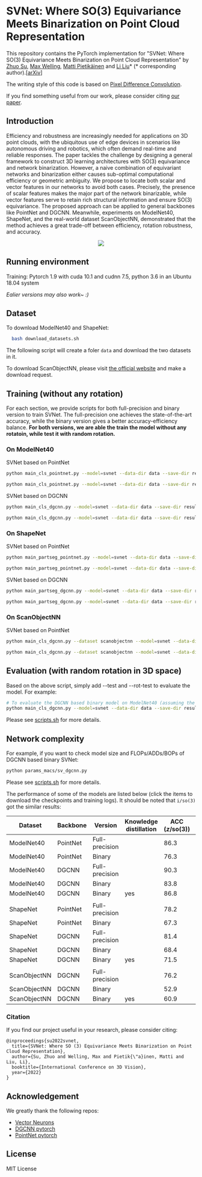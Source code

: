 # SVNet: Where SO(3) Equivariance Meets Binarization on Point Cloud Representation

This repository contains the PyTorch implementation for 
"SVNet: Where SO(3) Equivariance Meets Binarization on Point Cloud Representation" 
by 
[Zhuo Su](https://zhuogege1943.com/homepage/), 
[Max Welling](https://scholar.google.com/citations?user=8200InoAAAAJ&hl=en), 
[Matti Pietikäinen](https://en.wikipedia.org/wiki/Matti_Pietik%C3%A4inen_(academic)) and 
[Li Liu](http://lilyliliu.com/)\* 
(\* corresponding author).\[[arXiv](https://arxiv.org/abs/2209.05924)\]

The writing style of this code is based on [Pixel Difference Convolution](https://github.com/zhuoinoulu/pidinet).

If you find something useful from our work, please consider citing [our paper](svnet.bib). 

## Introduction

Efficiency and robustness are increasingly needed for applications on 3D point clouds, with the ubiquitous use of edge devices in scenarios like autonomous driving and robotics, which often demand real-time and reliable responses. The paper tackles the challenge by designing a general framework to construct 3D learning architectures with SO(3) equivariance and network binarization. However, a naive combination of equivariant networks and binarization either causes sub-optimal computational efficiency or geometric ambiguity. We propose to locate both scalar and vector features in our networks to avoid both cases. Precisely, the presence of scalar features makes the major part of the network binarizable, while vector features serve to retain rich structural information and ensure SO(3) equivariance. The proposed approach can be applied to general backbones like PointNet and DGCNN. Meanwhile, experiments on ModelNet40, ShapeNet, and the real-world dataset ScanObjectNN, demonstrated that the method achieves a great trade-off between efficiency, rotation robustness, and accuracy.

<div align=center>
<img src="https://user-images.githubusercontent.com/87975270/208468511-a7ca236d-d756-48f9-ba7d-b8fa694d0a89.png"><br>
</div>


## Running environment

Training: Pytorch 1.9 with cuda 10.1 and cudnn 7.5, python 3.6 in an Ubuntu 18.04 system <br>

*Ealier versions may also work~ :)*

## Dataset

To download ModelNet40 and ShapeNet:

```bash
  bash download_datasets.sh
```
The following script will create a foler `data` and download the two datasets in it.

To download ScanObjectNN, please visit [the official website](https://hkust-vgd.github.io/scanobjectnn/) and make a download request.


## Training (without any rotation)

For each section, we provide scripts for both full-precision and binary version to train SVNet. The full-precision one achieves the state-of-the-art accuracy, while the binary version gives a better accuracy-efficiency balance. **For both versions, we are able the train the model without any rotatoin, while test it with random rotation.**

### On ModelNet40

SVNet based on PointNet
```bash
python main_cls_pointnet.py --model=svnet --data-dir data --save-dir result/train --rot aligned --rot-test so3

python main_cls_pointnet.py --model=svnet --data-dir data --save-dir result/train --rot aligned --rot-test so3 --binary --wd 0
```

SVNet based on DGCNN
```bash
python main_cls_dgcnn.py --model=svnet --data-dir data --save-dir result/train --rot aligned --rot-test so3

python main_cls_dgcnn.py --model=svnet --data-dir data --save-dir result/train --rot aligned --rot-test so3 --binary --wd 0
```

### On ShapeNet

SVNet based on PointNet
```bash
python main_partseg_pointnet.py --model=svnet --data-dir data --save-dir result/train --rot aligned --rot-test so3

python main_partseg_pointnet.py --model=svnet --data-dir data --save-dir result/train --rot aligned --rot-test so3 --binary --wd 0
```

SVNet based on DGCNN
```bash
python main_partseg_dgcnn.py --model=svnet --data-dir data --save-dir result/train --rot aligned --rot-test so3

python main_partseg_dgcnn.py --model=svnet --data-dir data --save-dir result/train --rot aligned --rot-test so3 --binary --wd 0
```

### On ScanObjectNN

SVNet based on PointNet
```bash
python main_cls_dgcnn.py --dataset scanobjectnn --model=svnet --data-dir /data/scanobjectnn --save-dir result/train --rot aligned --rot-test so3

python main_cls_dgcnn.py --dataset scanobjectnn --model=svnet --data-dir /data/scanobjectnn --save-dir result/train --rot aligned --rot-test so3 --binary --wd 0
```

## Evaluation (with random rotation in 3D space)

Based on the above script, simply add --test and --rot-test to evaluate the model. For example:
```bash
# To evaluate the DGCNN based binary model on ModelNet40 (assuming the model is saved on checkpoints/sv_dgcnn_binary_modelnet40.pth)
python main_cls_dgcnn.py --model=svnet --data-dir data --save-dir result/test --rot-test so3 --test checkpoints/sv_dgcnn_binary_modelnet40.pth --binary
```

Please see [scripts.sh](scripts.sh) for more details.

## Network complexity

For example, if you want to check model size and FLOPs/ADDs/BOPs of DGCNN based binary SVNet:
```bash
python params_macs/sv_dgcnn.py
```

Please see [scripts.sh](scripts.sh) for more details.

The performance of some of the models are listed below (click the items to download the checkpoints and training logs). It should be noted that `i/so(3)` got the similar results:

| Dataset | Backbone | Version | Knowledge distillation | ACC (*z*/so(3)) | Training logs | Checkpoint |
|---------|----------|---------|------------------------|-----------------|---------------|------------|
| ModelNet40 | PointNet | Full-precision |  | 86.3 | [log](logs/sv_pointnet_fp_modelnet40.txt) | [link](checkpoints/sv_pointnet_fp_modelnet40.pth) |
| ModelNet40 | PointNet | Binary |  | 76.3 | [log](logs/sv_pointnet_binary_modelnet40.txt) | [link](checkpoints/sv_pointnet_binary_modelnet40.pth) |
| ModelNet40 | DGCNN | Full-precision |  | 90.3 | [log](logs/sv_dgcnn_fp_modelnet40.txt) | [link](checkpoints/sv_dgcnn_fp_modelnet40.pth) |
| ModelNet40 | DGCNN | Binary |  | 83.8 | [log](logs/sv_dgcnn_binary_modelnet40.txt) | [link](checkpoints/sv_dgcnn_binary_modelnet40.pth) |
| ModelNet40 | DGCNN | Binary | yes | 86.8 | [log](logs/sv_dgcnn_binary_kd_modelnet40.txt) | [link](checkpoints/sv_dgcnn_binary_kd_modelnet40.pth) |
| | | | | | | |
| ShapeNet | PointNet | Full-precision |  | 78.2 | | [link](checkpoints/sv_pointnet_fp_shapenet.pth) |
| ShapeNet | PointNet | Binary |  | 67.3 | | [link](checkpoints/sv_pointnet_binary_shapenet.pth) |
| ShapeNet | DGCNN | Full-precision |  | 81.4 | [log](logs/sv_dgcnn_fp_shapenet.txt) | [link](checkpoints/sv_dgcnn_fp_shapenet.pth) |
| ShapeNet | DGCNN | Binary |  | 68.4 | [log](logs/sv_dgcnn_binary_shapenet.txt) | [link](checkpoints/sv_dgcnn_binary_shapenet.pth) |
| ShapeNet | DGCNN | Binary | yes | 71.5 | [log](logs/sv_dgcnn_binary_kd_shapenet.txt) | [link](checkpoints/sv_dgcnn_binary_kd_shapenet.pth) |
| | | | | | | |
| ScanObjectNN | DGCNN | Full-precision |  | 76.2 | [log](logs/sv_dgcnn_fp_scanobjectnn.txt) | [link](checkpoints/sv_dgcnn_fp_scanobjectnn.pth) |
| ScanObjectNN | DGCNN | Binary |  | 52.9 | [log](logs/sv_dgcnn_binary_scanobjectnn.txt) | [link](checkpoints/sv_dgcnn_binary_scanobjectnn.pth) |
| ScanObjectNN | DGCNN | Binary | yes | 60.9 | [log](logs/sv_dgcnn_binary_kd_scanobjectnn.txt) | [link](checkpoints/sv_dgcnn_binary_kd_scanobjectnn.pth) |


### Citation

If you find our project useful in your research, please consider citing:

```
@inproceedings{su2022svnet,
  title={SVNet: Where SO (3) Equivariance Meets Binarization on Point Cloud Representation},
  author={Su, Zhuo and Welling, Max and Pietik{\"a}inen, Matti and Liu, Li},
  booktitle={International Conference on 3D Vision},
  year={2022}
}
```


## Acknowledgement

We greatly thank the following repos:

- [Vector Neurons](https://github.com/FlyingGiraffe/vnn-pc)
- [DGCNN pytorch](https://github.com/antao97/dgcnn.pytorch)
- [PointNet pytorch](https://github.com/fxia22/pointnet.pytorch)


## License
MIT License

